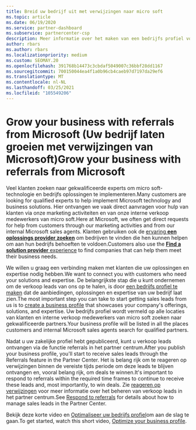 ```yaml
---
title: Breid uw bedrijf uit met verwijzingen naar micro soft
ms.topic: article
ms.date: 06/19/2020
ms.service: partner-dashboard
ms.subservice: partnercenter-csp
description: Meer informatie over het maken van een bedrijfs profiel voor het genereren van verkoop leads via de functie partner Center referrals en vervolgens te reageren op deze verwijzingen.
author: rbars
ms.author: rbars
ms.localizationpriority: medium
ms.custom: SEOMAY.20
ms.openlocfilehash: 391768b14473c3cbdaf5049007c36bbf28dd1167
ms.sourcegitcommit: 700150044ea4f1a0b96cb4caeb97d7197da29ef6
ms.translationtype: MT
ms.contentlocale: nl-NL
ms.lasthandoff: 03/25/2021
ms.locfileid: "105549206"
---
```

# <a name="grow-your-business-with-referrals-from-microsoft"></a><span data-ttu-id="adfad-103">Grow your business with referrals from Microsoft (Uw bedrijf laten groeien met verwijzingen van Microsoft)</span><span class="sxs-lookup"><span data-stu-id="adfad-103">Grow your business with referrals from Microsoft</span></span>

<span data-ttu-id="adfad-104">Veel klanten zoeken naar gekwalificeerde experts om micro soft-technologie en bedrijfs oplossingen te implementeren.</span><span class="sxs-lookup"><span data-stu-id="adfad-104">Many customers are looking for qualified experts to help implement Microsoft technology and business solutions.</span></span> <span data-ttu-id="adfad-105">Hier ontvangen we vaak direct aanvragen voor hulp van klanten via onze marketing activiteiten en van onze interne verkoop medewerkers van micro soft.</span><span class="sxs-lookup"><span data-stu-id="adfad-105">Here at Microsoft, we often get direct requests for help from customers through our marketing activities and from our internal Microsoft sales agents.</span></span> <span data-ttu-id="adfad-106">Klanten gebruiken ook de [ervaring **een oplossings provider zoeken**](https://www.microsoft.com/solution-providers/search) om bedrijven te vinden die hen kunnen helpen om aan hun bedrijfs behoeften te voldoen.</span><span class="sxs-lookup"><span data-stu-id="adfad-106">Customers also use the [**Find a solution provider** experience](https://www.microsoft.com/solution-providers/search) to find companies that can help them meet their business needs.</span></span> 

<span data-ttu-id="adfad-107">We willen u graag een verbinding maken met klanten die uw oplossingen en expertise nodig hebben.</span><span class="sxs-lookup"><span data-stu-id="adfad-107">We want to connect you with customers who need your solutions and expertise.</span></span> <span data-ttu-id="adfad-108">De belangrijkste stap die u kunt ondernemen om de verkoop leads van ons op te halen, is door [een bedrijfs profiel te maken](create-a-marketing-profile.md) dat de aanbiedingen, oplossingen en expertise van uw bedrijf laat zien.</span><span class="sxs-lookup"><span data-stu-id="adfad-108">The most important step you can take to start getting sales leads from us is to [create a business profile](create-a-marketing-profile.md) that showcases your company's offerings, solutions, and expertise.</span></span> <span data-ttu-id="adfad-109">Uw bedrijfs profiel wordt vermeld op alle locaties van klanten en interne verkoop medewerkers van micro soft zoeken naar gekwalificeerde partners.</span><span class="sxs-lookup"><span data-stu-id="adfad-109">Your business profile will be listed in all the places customers and internal Microsoft sales agents search for qualified partners.</span></span> 

 <span data-ttu-id="adfad-110">Nadat u uw zakelijke profiel hebt gepubliceerd, kunt u verkoop leads ontvangen via de functie referrals in het partner centrum.</span><span class="sxs-lookup"><span data-stu-id="adfad-110">After you publish your business profile, you'll start to receive sales leads through the Referrals feature in the Partner Center.</span></span> <span data-ttu-id="adfad-111">Het is belang rijk om te reageren op verwijzingen binnen de vereiste tijds periode om deze leads te blijven ontvangen en, vooral belang rijk, om deals te winnen.</span><span class="sxs-lookup"><span data-stu-id="adfad-111">It's important to respond to referrals within the required time frames to continue to receive these leads and, most importantly, to win deals.</span></span> <span data-ttu-id="adfad-112">Zie [reageren op verwijzingen](manage-leads.md) voor meer informatie over het beheren van verkoop leads in het partner centrum.</span><span class="sxs-lookup"><span data-stu-id="adfad-112">See [Respond to referrals](manage-leads.md) for details about how to manage sales leads in the Partner Center.</span></span>  


<span data-ttu-id="adfad-113">Bekijk deze korte video en [Optimaliseer uw bedrijfs profiel](https://player.vimeo.com/video/252788046)om aan de slag te gaan.</span><span class="sxs-lookup"><span data-stu-id="adfad-113">To get started, watch this short video, [Optimize your business profile](https://player.vimeo.com/video/252788046).</span></span>

